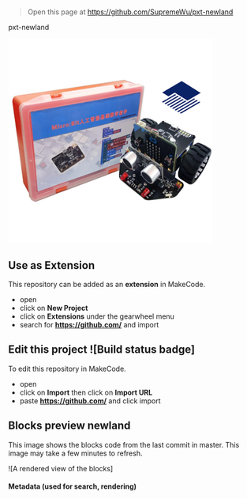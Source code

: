 #
> Open this page at https://github.com/SupremeWu/pxt-newland


pxt-newland

 ![](newland.png)

## Use as Extension
This repository can be added as an **extension** in MakeCode.
* open []()
* click on **New Project**
* click on **Extensions** under the gearwheel menu
* search for **https://github.com/** and import 

## Edit this project ![Build status badge]

To edit this repository in MakeCode.

* open []()
* click on **Import** then click on **Import URL**
* paste **https://github.com/** and click import

## Blocks preview newland

This image shows the blocks code from the last commit in master.
This image may take a few minutes to refresh.

![A rendered view of the blocks]

#### Metadata (used for search, rendering)


